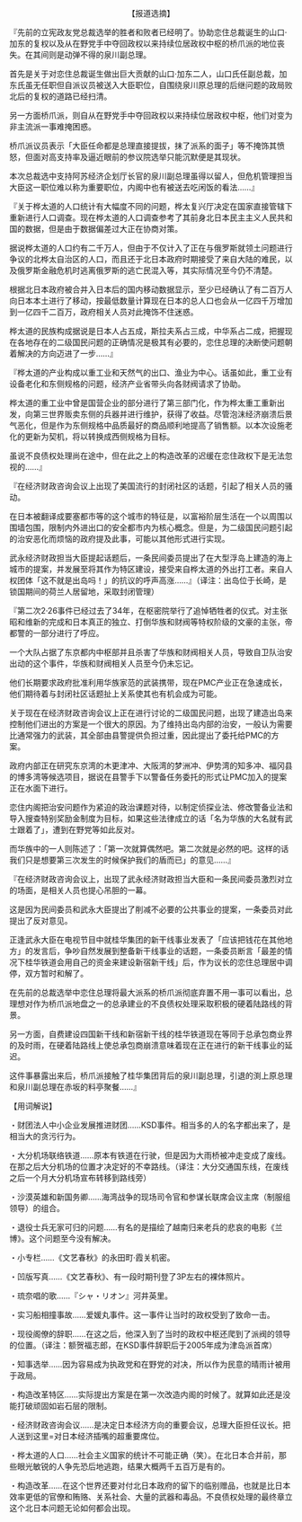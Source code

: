 <p align="center">【报道选摘】</p>

『先前的立宪政友党总裁选举的胜者和败者已经明了。协助恋住总裁诞生的山口·加东的复权以及从在野党手中夺回政权以来持续位居政权中枢的桥爪派的地位丧失。在其间则是动弹不得的泉川副总理。

首先是关于对恋住总裁诞生做出巨大贡献的山口·加东二人，山口氏任副总裁，加东氏虽无任职但自派议员被送入大臣职位，自围绕泉川原总理的后继问题的政局败北后的复权的道路已经扫清。

另一方面桥爪派，则自从在野党手中夺回政权以来持续位居政权中枢，他们对变为非主流派一事难掩困惑。

桥爪派议员表示「大臣任命都是总理直接提拔，抹了派系的面子」等不掩饰其愤怒，但面对高支持率及逼近眼前的参议院选举只能沉默便是其现状。

本次总裁选中支持阿苏经济企划厅长官的泉川副总理虽得以留人，但危机管理担当大臣这一职位难以称为重要职位，内阁中也有被送去吃闲饭的看法……』

『关于桦太道的人口统计有大幅度不同的问题，桦太复兴厅决定在国家直接管辖下重新进行人口调查。现在桦太道的人口调查参考了其前身北日本民主主义人民共和国的数据，但是由于数据偏差过大正在协商对策。

据说桦太道的人口约有二千万人，但由于不仅计入了正在与俄罗斯就领土问题进行争议的北桦太自治区的人口，而且还于北日本政府时期接受了来自大陆的难民，以及俄罗斯金融危机时逃离俄罗斯的逃亡民混入等，其实际情况至今仍不清楚。

根据北日本政府被合并入日本后的国内移动数据显示，至少已经确认了有二百万人向日本本土进行了移动，按最低数量计算现在日本的总人口也会从一亿四千万增加到一亿四千二百万，政府相关人员对此掩饰不住迷惑。

桦太道的民族构成据说是日本人占五成，斯拉夫系占三成，中华系占二成，把握现在各地存在的二级国民问题的正确情况是极其有必要的，恋住总理的决断使问题朝着解决的方向迈进了一步……』

『桦太道的产业构成以重工业和天然气的出口、渔业为中心。话虽如此，重工业有设备老化和东侧规格的问题，经济产业省带头向各财阀请求了协助。

桦太道的重工业中曾是国营企业的部分进行了第三部门化，作为桦太重工重新出发，向第三世界贩卖东侧的兵器并进行维护，获得了收益。尽管泡沫经济崩溃后景气恶化，但是作为东侧规格中品质最好的商品顺利地提高了销售额。以本次设施老化的更新为契机，将以转换成西侧规格为目标。

虽说不良债权处理尚在途中，但在此之上的构造改革的迟缓在恋住政权下是无法忽视的……』

『在经济财政咨询会议上出现了美国流行的封闭社区的话题，引起了相关人员的骚动。

在日本被翻译成要塞都市等的这个城市的特征是，以富裕阶层生活在一个以周围以围墙包围，限制内外进出口的安全都市内为核心概念。但是，为二级国民问题引起的治安恶化而烦恼的政府提及此事，可能以其他形式进行实现。

武永经济财政担当大臣提起话题后，一条民间委员提出了在大型浮岛上建造的海上城市的提案，并发展至将其作为特区建设，接受来自桦太道的外出打工者。来自人权团体「这不就是出岛吗！」的抗议的呼声高涨……』（译注：出岛位于长崎，是锁国期间的荷兰人居留地，采取封闭管理）

『第二次2·26事件已经过去了34年，在枢密院举行了追悼牺牲者的仪式。对主张昭和维新的完成和日本真正的独立、打倒华族和财阀等特权阶级的文豪的主张，帝都警的一部分进行了呼应。

一个大队占据了东京都内中枢部并且杀害了华族和财阀相关人员，导致自卫队治安出动的这个事件，华族和财阀相关人员至今仍未忘记。

他们长期要求政府批准利用华族家范的武装携带，现在PMC产业正在急速成长，他们期待着与封闭社区话题扯上关系使其也有机会成为可能。

关于现在在经济财政咨询会议上正在进行讨论的二级国民问题，出现了建造出岛来控制他们进出的方案是一个很大的原因。为了维持出岛内部的治安，一般认为需要比通常强力的武装，其全部由县警提供负担过重，因此提出了委托给PMC的方案。

政府内部正在研究东京湾的木更津冲、大阪湾的梦洲冲、伊势湾的知多冲、福冈县的博多湾等候选项目，据说在县警手下以警备任务委托的形式让PMC加入的提案正在水面下进行。

恋住内阁把治安问题作为紧迫的政治课题对待，以制定侦探业法、修改警备业法和导入搜查特别奖励金制度为目标，如果这些法律成立的话「名为华族的大名就有武士跟着了」，遭到在野党等如此反对。

而华族中的一人则陈述了：「第一次就算偶然吧。第二次就是必然的吧。这样的话我们只是想要第三次发生的时候保护我们的盾而已」的意见……』

『在经济财政咨询会议上，出现了武永经济财政担当大臣和一条民间委员激烈对立的场面，是相关人员也提心吊胆的一幕。

这是因为民间委员和武永大臣提出了削减不必要的公共事业的提案，一条委员对此提出了反对意见。

正逢武永大臣在电视节目中就桂华集团的新干线事业发表了「应该把钱花在其他地方」的发言后，争吵自然发展到整备新干线事业的话题，一条委员断言「最差的情况下桂华铁道会用自己的资金来建设新宿新干线」后，作为议长的恋住总理居中调停，双方暂时和解了。

在先前的总裁选举中恋住总理将最大派系的桥爪派彻底弃置不用一事可以看出，总理想对作为桥爪派地盘之一的总承建业的不良债权处理采取积极的硬着陆路线的背景。

另一方面，自费建设四国新干线和新宿新干线的桂华铁道现在等同于总承包商业界的及时雨，在硬着陆路线上使总承包商崩溃意味着现在正在进行的新干线事业的延迟。

这件事暴露出来后，桥爪派接触了桂华集团背后的泉川副总理，引退的渕上原总理和泉川副总理在赤坂的料亭聚餐……』

【用词解说】

・财团法人中小企业发展推进财团……KSD事件。相当多的人的名字都出来了，是相当大的贪污行为。

・大分机场联络铁道……原本有铁道在行驶，但是因为大雨桥被冲走变成了废线。在那之后大分机场的位置才决定好的不幸路线。（译注：大分交通国东线，在废线之后一个月大分机场宣布转移到路线旁）

・沙漠英雄和新国务卿……海湾战争的现场司令官和参谋长联席会议主席（制服组领导）的组合。

・退役士兵无家可归的问题……有名的是描绘了越南归来老兵的悲哀的电影《兰博》。这个问题至今没有解决。

・小专栏……《文艺春秋》的永田町·霞关机密。

・凹版写真……《文艺春秋》、有一段时期刊登了3P左右的裸体照片。

・琉奈唱的歌……『シャ・リオン』河井英里。

・实习船相撞事故……爱媛丸事件。这一事件让当时的政权受到了致命一击。

・现役阁僚的辞职……在这之后，他深入到了当时的政权中枢还爬到了派阀的领导的位置。（译注：额贺福志郎，在KSD事件辞职后于2005年成为津岛派首席）

・知事选举……因为容易成为执政党和在野党的对决，所以作为民意的晴雨计被用于政局。

・构造改革特区……实际提出方案是在第一次改造内阁的时候了。就算如此还是没能打破顽固如岩石层的限制。

・经济财政咨询会议……是决定日本经济方向的重要会议，总理大臣担任议长。把人送到这里=对日本经济插嘴的超重要席位。

・桦太道的人口……社会主义国家的统计不可能正确（笑）。在北日本合并前，那些眼光敏锐的人争先恐后地逃跑，结果大概两千五百万是有的。

・构造改革……在这个世界还要对付北日本政府的留下的临别赠品，也就是比日本效率更低的官僚和贿赂、关系社会、大量的武器和毒品。不良债权处理的最终章立这个北日本问题无论如何都会出现。

